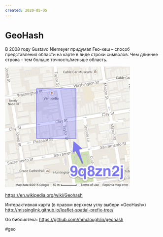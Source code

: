 ```yaml
---
created: 2020-05-05
---
```


# GeoHash

В 2008 году Gustavo Niemeyer придумал Гео-хеш – способ представления области на карте в виде строки символов.
Чем длиннее строка – тем больше точность/меньше область.

![GeoHash demo](geohash.png "GeoHash demo")

https://en.wikipedia.org/wiki/Geohash

Интерактивная карта (в правом верхнем углу выбери «GeoHash»)
http://missinglink.github.io/leaflet-spatial-prefix-tree/

Go библиотека: https://github.com/mmcloughlin/geohash

#geo
